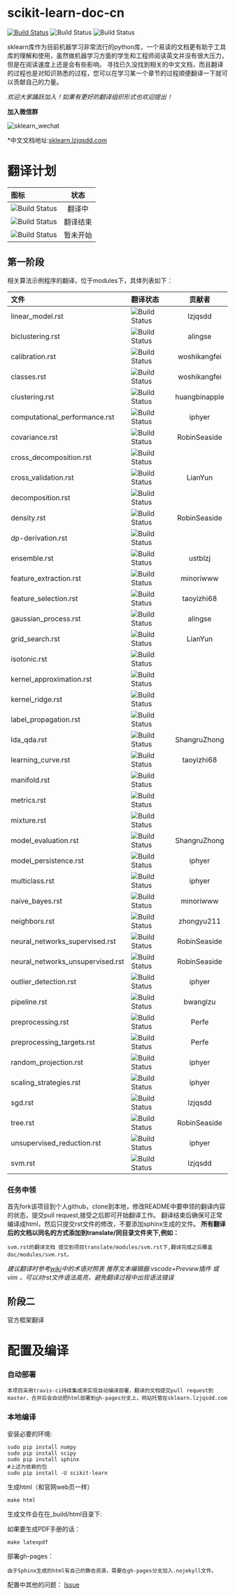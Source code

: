 # scikit-learn-doc-cn

[![Build Status](https://travis-ci.org/lzjqsdd/scikit-learn-doc-cn.svg?branch=master)](https://travis-ci.org/lzjqsdd/scikit-learn-doc-cn) ![Build Status](https://img.shields.io/badge/sklearn-0.17stable-brightgreen.svg)	![Build Status](https://img.shields.io/badge/python-2.7.6-brightgreen.svg)

sklearn库作为目前机器学习非常流行的python库，一个易读的文档更有助于工具库的理解和使用，虽然做机器学习方面的学生和工程师阅读英文并没有很大压力，但是在阅读速度上还是会有些影响。
寻找已久没找到相关的中文文档，而且翻译的过程也是对知识熟悉的过程，您可以在学习某一个章节的过程顺便翻译一下就可以贡献自己的力量。

*欢迎大家踊跃加入！如果有更好的翻译组织形式也欢迎提出！*

**加入微信群**

![sklearn_wechat](https://raw.githubusercontent.com/lzjqsdd/scikit-learn-doc-cn/master/sklearn.PNG)

*中文文档地址:[sklearn.lzjqsdd.com](http://sklearn.lzjqsdd.com)

# 翻译计划

| 图标  |  状态 |
|:----------------|:------------:|
| ![Build Status](https://img.shields.io/badge/translate-doing-brightgreen.svg)| 翻译中|
| ![Build Status](https://img.shields.io/badge/translate-done-blue.svg)| 翻译结束|
| ![Build Status](https://img.shields.io/badge/translate-undo-lightgray.svg)| 暂未开始|


## 第一阶段
相关算法示例程序的翻译，位于modules下，具体列表如下：


| 文件                | 翻译状态        | 贡献者
|:------------------- |:-------------| :-------:|
| linear_model.rst    | ![Build Status](https://img.shields.io/badge/translate-done-blue.svg) | lzjqsdd |
| biclustering.rst    | ![Build Status](https://img.shields.io/badge/translate-doing-brightgreen.svg)    | alingse |
| calibration.rst | ![Build Status](https://img.shields.io/badge/translate-doing-brightgreen.svg) |woshikangfei| 
| classes.rst |![Build Status](https://img.shields.io/badge/translate-done-blue.svg) |woshikangfei|
| clustering.rst | ![Build Status](https://img.shields.io/badge/translate-doing-brightgreen.svg)|huangbinapple|
| computational_performance.rst |![Build Status](https://img.shields.io/badge/translate-done-blue.svg) | iphyer |
| covariance.rst |![Build Status](https://img.shields.io/badge/translate-done-blue.svg)| RobinSeaside |
| cross_decomposition.rst |![Build Status](https://img.shields.io/badge/translate-undo-lightgray.svg)||
| cross_validation.rst |![Build Status](https://img.shields.io/badge/translate-done-blue.svg)| LianYun |
| decomposition.rst |![Build Status](https://img.shields.io/badge/translate-undo-lightgray.svg)||
| density.rst |![Build Status](https://img.shields.io/badge/translate-done-blue.svg)| RobinSeaside |
| dp-derivation.rst |![Build Status](https://img.shields.io/badge/translate-undo-lightgray.svg)||
| ensemble.rst |![Build Status](https://img.shields.io/badge/translate-doing-brightgreen.svg)|ustblzj|
| feature_extraction.rst |![Build Status](https://img.shields.io/badge/translate-doing-brightgreen.svg)| minoriwww |
| feature_selection.rst |![Build Status](https://img.shields.io/badge/translate-done-blue.svg)| taoyizhi68 |
| gaussian_process.rst |![Build Status](https://img.shields.io/badge/translate-done-blue.svg)|alingse|
| grid_search.rst | ![Build Status](https://img.shields.io/badge/translate-doing-brightgreen.svg) | LianYun |
| isotonic.rst |![Build Status](https://img.shields.io/badge/translate-undo-lightgray.svg)||
| kernel_approximation.rst |![Build Status](https://img.shields.io/badge/translate-undo-lightgray.svg)||
| kernel_ridge.rst |![Build Status](https://img.shields.io/badge/translate-undo-lightgray.svg)||
| label_propagation.rst |![Build Status](https://img.shields.io/badge/translate-undo-lightgray.svg)||
| lda_qda.rst |![Build Status](https://img.shields.io/badge/translate-doing-brightgreen.svg)|ShangruZhong|
| learning_curve.rst |![Build Status](https://img.shields.io/badge/translate-done-blue.svg)| taoyizhi68 |
| manifold.rst |![Build Status](https://img.shields.io/badge/translate-undo-lightgray.svg)||
| metrics.rst |![Build Status](https://img.shields.io/badge/translate-undo-lightgray.svg)||
| mixture.rst |![Build Status](https://img.shields.io/badge/translate-undo-lightgray.svg)||
| model_evaluation.rst |![Build Status](https://img.shields.io/badge/translate-doing-brightgreen.svg)|ShangruZhong|
| model_persistence.rst |![Build Status](https://img.shields.io/badge/translate-doing-brightgreen.svg)|iphyer|
| multiclass.rst |![Build Status](https://img.shields.io/badge/translate-doing-brightgreen.svg)|iphyer|
| naive_bayes.rst |![Build Status](https://img.shields.io/badge/translate-done-blue.svg)| minoriwww |
| neighbors.rst |![Build Status](https://img.shields.io/badge/translate-doing-brightgreen.svg)|zhongyu211|
| neural_networks_supervised.rst |![Build Status](https://img.shields.io/badge/translate-done-blue.svg)|RobinSeaside|
| neural_networks_unsupervised.rst |![Build Status](https://img.shields.io/badge/translate-done-blue.svg)|RobinSeaside|
| outlier_detection.rst |![Build Status](https://img.shields.io/badge/translate-doing-brightgreen.svg)|iphyer|
| pipeline.rst |![Build Status](https://img.shields.io/badge/translate-doing-brightgreen.svg)|bwanglzu|
| preprocessing.rst |![Build Status](https://img.shields.io/badge/translate-doing-brightgreen.svg)|Perfe|
| preprocessing_targets.rst |![Build Status](https://img.shields.io/badge/translate-doing-brightgreen.svg)|Perfe|
| random_projection.rst |![Build Status](https://img.shields.io/badge/translate-doing-brightgreen.svg)|iphyer|
| scaling_strategies.rst |![Build Status](https://img.shields.io/badge/translate-doing-brightgreen.svg)|iphyer|
| sgd.rst |![Build Status](https://img.shields.io/badge/translate-done-blue.svg)|lzjqsdd|
| tree.rst |![Build Status](https://img.shields.io/badge/translate-doing-brightgreen.svg)|RobinSeaside|
| unsupervised_reduction.rst |![Build Status](https://img.shields.io/badge/translate-doing-brightgreen.svg)|iphyer|
| svm.rst |![Build Status](https://img.shields.io/badge/translate-doing-brightgreen.svg)|lzjqsdd|

### 任务申领
首先fork该项目到个人github，clone到本地，修改README中要申领的翻译内容的状态，提交pull request,接受之后即可开始翻译工作。
翻译结束后确保可正常编译成html，然后只提交rst文件的修改，不要添加sphinx生成的文件。
**所有翻译后的文档以同名的方式添加到translate/同目录文件夹下,例如：**  

    svm.rst的翻译文档 提交到项目translate/modules/svm.rst下,翻译完成之后覆盖doc/modules/svm.rst。

*建议翻译时参考[wiki](https://github.com/lzjqsdd/scikit-learn-doc-cn/wiki/%E5%B8%B8%E8%A7%81%E7%BF%BB%E8%AF%91%E5%AF%B9%E5%BA%94%E8%A1%A8)中的术语对照表*
*推荐文本编辑器:vscode+Preview插件 或 vim ，可以对rst文件语法高亮，避免翻译过程中出现语法错误*


## 阶段二
官方框架翻译

# 配置及编译

### 自动部署

    本项目采用travis-ci持续集成来实现自动编译部署，翻译的文档提交pull request到master，合并后会自动把html部署到gh-pages分支上，网站托管在sklearn.lzjqsdd.com

### 本地编译
安装必要的环境:

	sudo pip install numpy
    sudo pip install scipy
    sudo pip install sphinx
    #上述为依赖的包
    sudo pip install -U scikit-learn

生成html（和官网web页一样）

    make html

生成文件会在在_build/html目录下:

如果要生成PDF手册的话：

    make latexpdf

部署gh-pages：

	由于Sphinx生成的html有自己的静态资源，需要在gh-pages分支加入.nojekyll文件。

配置中其他的问题：
	[Issue](https://github.com/lzjqsdd/scikit-learn-doc-cn/blob/master/issue.md)
